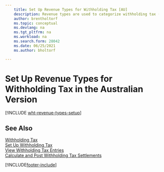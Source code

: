 ```yaml
---
    title: Set Up Revenue Types for Withholding Tax [AU]
    description: Revenue types are used to categorize withholding tax (WHT) entries and are used for WHT certificates in the Australian version.
    author: brentholtorf
    ms.topic: conceptual
    ms.devlang: na
    ms.tgt_pltfrm: na
    ms.workload: na
    ms.search.form: 28042 
    ms.date: 06/25/2021
    ms.author: bholtorf

---
```

# Set Up Revenue Types for Withholding Tax in the Australian Version

[!INCLUDE [wht-revenue-types-setup](../includes/AUNZ/wht-revenue-types-setup.md)]

## See Also

[Withholding Tax](withholding-tax.md)   
[Set Up Withholding Tax](how-to-set-up-withholding-tax.md)   
[View Withholding Tax Entries](how-to-view-withholding-tax-entries.md)   
[Calculate and Post Withholding Tax Settlements](how-to-calculate-and-post-withholding-tax-settlements.md)


[!INCLUDE[footer-include](../../includes/footer-banner.md)]